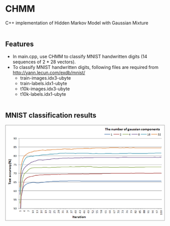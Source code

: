 # CHMM
C++ implementation of Hidden Markov Model with Gaussian Mixture</br></br>

## Features
- In main.cpp, use CHMM to classify MNIST handwritten digits (14 sequences of 2 * 28 vectors).
- To classify MNIST handwritten digits, following files are required from http://yann.lecun.com/exdb/mnist/
  - train-images.idx3-ubyte
  - train-labels.idx1-ubyte
  - t10k-images.idx3-ubyte
  - t10k-labels.idx1-ubyte
</br></br>

## MNIST classification results
![result](/result.png)
